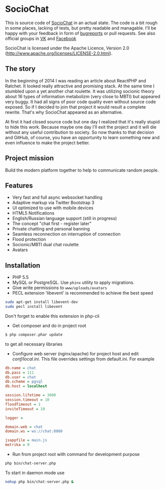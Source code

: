 SocioChat
=========

This is source code of  <a href="https://sociochat.me" target="_blank">SocioChat</a> in an actual state.
The code is a bit rough in some places, lacking of tests, but pretty readable and managable.
I'll be happy with your feedback in form of <a href="https://github.com/kryoz/sociochat/issues">bugreports</a> or pull requests. 
See also official groups in <a href="http://vk.com/sociochat" target="_blank">VK</a> and <a href="https://www.facebook.com/groups/sociochat/" target="_blank">Facebook</a> 

SocioChat is licensed under the Apache Licence, Version 2.0 (http://www.apache.org/licenses/LICENSE-2.0.html).

## The story

In the beginning of 2014 I was reading an article about ReactPHP and Ratchet. It looked really attractive and promising stack. At the same time I stumbled upon a yet another chat roulette. It was utilizing socionic theory about 16 types of information metabolizm (very close to MBTI) but appeared very buggy. It had all signs of poor code quality even without source code exposed. So if I decided to join that project it would result a complete rewrite. That's why SocioChat appeared as an alternative.

At first it had closed source code but one day I realized that it's really stupid to hide this work. Because maybe one day I'll exit the project and it will die without any useful contribution to society. 
So now thanks to that decision and GitHub, of course, you have an opportunity to learn something new and even influence to make the project better.

## Project mission

Build the modern platform together to help to communicate random people.

## Features

* Very fast and full async websocket handling
* Adaptive markup via Twitter Bootstrap 3
* UI optimized to use with mobile devices
* HTML5 Notifications
* English/Russian language support (still in progress)
* The concept "chat first - register later"
* Private chatting and personal banning
* Seamless reconnection on interruption of connection
* Flood protection
* Socionic/MBTI dual chat roulette
* Avatars

## Installation

* PHP 5.5
* MySQL or PostgreSQL. Use `phinx` utility to apply migrations.
* Give write permissions to `www/uploads/avatars`
* PECL extension 'libevent' is recommended to achieve the best speed
```bash
sudo apt-get install libevent-dev
sudo pecl install libevent
```
Don't forget to enable this extension in php-cli
* Get composer and do in project root
```bash
$ php composer.phar update
```
to get all necessary libraries
* Configure web server (nginx/apache) for project host and edit <em>conf/local.ini</em>. This file overrides settings from default.ini. For example
```ini
db.name = chat
db.pass = 111
db.user = chat
db.scheme = pgsql
db.host = localhost

session.lifetime = 3600
session.timeout = 10
floodTimeout = 1
inviteTimeout = 10

logger =

domain.web = chat
domain.ws = ws://chat:8080

jsappfile = main.js
metrika = 0
```
* Run from project root with command for development purpose
```bash
php bin/chat-server.php
```
To start in daemon mode use
```bash
nohup php bin/chat-server.php &
```
